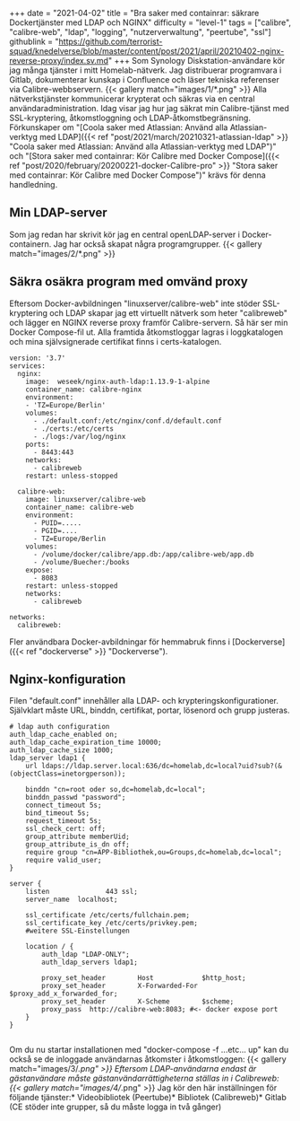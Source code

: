 +++
date = "2021-04-02"
title = "Bra saker med containrar: säkrare Dockertjänster med LDAP och NGINX"
difficulty = "level-1"
tags = ["calibre", "calibre-web", "ldap", "logging", "nutzerverwaltung", "peertube", "ssl"]
githublink = "https://github.com/terrorist-squad/knedelverse/blob/master/content/post/2021/april/20210402-nginx-reverse-proxy/index.sv.md"
+++
Som Synology Diskstation-användare kör jag många tjänster i mitt Homelab-nätverk. Jag distribuerar programvara i Gitlab, dokumenterar kunskap i Confluence och läser tekniska referenser via Calibre-webbservern.
{{< gallery match="images/1/*.png" >}}
Alla nätverkstjänster kommunicerar krypterat och säkras via en central användaradministration. Idag visar jag hur jag säkrat min Calibre-tjänst med SSL-kryptering, åtkomstloggning och LDAP-åtkomstbegränsning. Förkunskaper om "[Coola saker med Atlassian: Använd alla Atlassian-verktyg med LDAP]({{< ref "post/2021/march/20210321-atlassian-ldap" >}} "Coola saker med Atlassian: Använd alla Atlassian-verktyg med LDAP")" och "[Stora saker med containrar: Kör Calibre med Docker Compose]({{< ref "post/2020/february/20200221-docker-Calibre-pro" >}} "Stora saker med containrar: Kör Calibre med Docker Compose")" krävs för denna handledning.
## Min LDAP-server
Som jag redan har skrivit kör jag en central openLDAP-server i Docker-containern. Jag har också skapat några programgrupper.
{{< gallery match="images/2/*.png" >}}

## Säkra osäkra program med omvänd proxy
Eftersom Docker-avbildningen "linuxserver/calibre-web" inte stöder SSL-kryptering och LDAP skapar jag ett virtuellt nätverk som heter "calibreweb" och lägger en NGINX reverse proxy framför Calibre-servern. Så här ser min Docker Compose-fil ut. Alla framtida åtkomstloggar lagras i loggkatalogen och mina självsignerade certifikat finns i certs-katalogen.
```
version: '3.7'
services:
  nginx: 
    image:  weseek/nginx-auth-ldap:1.13.9-1-alpine
    container_name: calibre-nginx
    environment:
    - 'TZ=Europe/Berlin'
    volumes:
      - ./default.conf:/etc/nginx/conf.d/default.conf
      - ./certs:/etc/certs
      - ./logs:/var/log/nginx
    ports:
      - 8443:443
    networks:
      - calibreweb
    restart: unless-stopped

  calibre-web:
    image: linuxserver/calibre-web
    container_name: calibre-web
    environment:
      - PUID=.....
      - PGID=....
      - TZ=Europe/Berlin
    volumes:
      - /volume/docker/calibre/app.db:/app/calibre-web/app.db
      - /volume/Buecher:/books
    expose:
      - 8083
    restart: unless-stopped
    networks:
      - calibreweb

networks:
  calibreweb:

```
Fler användbara Docker-avbildningar för hemmabruk finns i [Dockerverse]({{< ref "dockerverse" >}} "Dockerverse").
## Nginx-konfiguration
Filen "default.conf" innehåller alla LDAP- och krypteringskonfigurationer. Självklart måste URL, binddn, certifikat, portar, lösenord och grupp justeras.
```
# ldap auth configuration
auth_ldap_cache_enabled on;
auth_ldap_cache_expiration_time 10000;
auth_ldap_cache_size 1000;
ldap_server ldap1 {
    url ldaps://ldap.server.local:636/dc=homelab,dc=local?uid?sub?(&(objectClass=inetorgperson));

    binddn "cn=root oder so,dc=homelab,dc=local";
    binddn_passwd "password";
    connect_timeout 5s;
    bind_timeout 5s;
    request_timeout 5s;
    ssl_check_cert: off;
    group_attribute memberUid;
    group_attribute_is_dn off;
    require group "cn=APP-Bibliothek,ou=Groups,dc=homelab,dc=local";
    require valid_user;
}

server {
    listen              443 ssl;
    server_name  localhost;

    ssl_certificate /etc/certs/fullchain.pem;
    ssl_certificate_key /etc/certs/privkey.pem;
    #weitere SSL-Einstellungen

    location / {
        auth_ldap "LDAP-ONLY";
        auth_ldap_servers ldap1;

        proxy_set_header        Host            $http_host;
        proxy_set_header        X-Forwarded-For $proxy_add_x_forwarded_for;
        proxy_set_header        X-Scheme        $scheme;
        proxy_pass  http://calibre-web:8083; #<- docker expose port
    }
}


```
Om du nu startar installationen med "docker-compose -f ...etc... up" kan du också se de inloggade användarnas åtkomster i åtkomstloggen:
{{< gallery match="images/3/*.png" >}}
Eftersom LDAP-användarna endast är gästanvändare måste gästanvändarrättigheterna ställas in i Calibreweb:
{{< gallery match="images/4/*.png" >}}
Jag kör den här inställningen för följande tjänster:* Videobibliotek (Peertube)* Bibliotek (Calibreweb)* Gitlab (CE stöder inte grupper, så du måste logga in två gånger)
